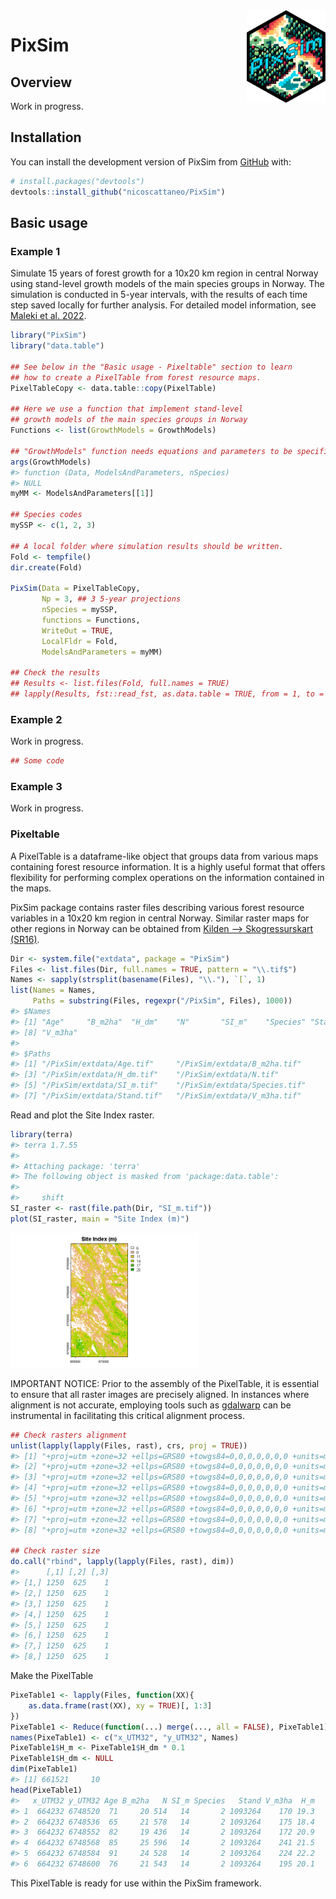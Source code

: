 
<!-- README.md is generated from README.Rmd. Please edit that file -->
<!-- badges: start -->
<!-- badges: end -->

<img src="inst/extdata/logo.png" align="right" width="25%" />

# PixSim

## Overview

Work in progress.

## Installation

You can install the development version of PixSim from
[GitHub](https://github.com/) with:

``` r
# install.packages("devtools")
devtools::install_github("nicoscattaneo/PixSim")
```

## Basic usage

### Example 1

Simulate 15 years of forest growth for a 10x20 km region in central
Norway using stand-level growth models of the main species groups in
Norway. The simulation is conducted in 5-year intervals, with the
results of each time step saved locally for further analysis. For
detailed model information, see [Maleki et
al. 2022](https://doi.org/10.1080/02827581.2022.2056632).

``` r
library("PixSim")
library("data.table")

## See below in the "Basic usage - Pixeltable" section to learn 
## how to create a PixelTable from forest resource maps.
PixelTableCopy <- data.table::copy(PixelTable)

## Here we use a function that implement stand-level 
## growth models of the main species groups in Norway
Functions <- list(GrowthModels = GrowthModels)

## "GrowthModels" function needs equations and parameters to be specified.
args(GrowthModels)
#> function (Data, ModelsAndParameters, nSpecies) 
#> NULL
myMM <- ModelsAndParameters[[1]]

## Species codes
mySSP <- c(1, 2, 3)

## A local folder where simulation results should be written.
Fold <- tempfile()
dir.create(Fold)

PixSim(Data = PixelTableCopy,
       Np = 3, ## 3 5-year projections
       nSpecies = mySSP,
       functions = Functions,
       WriteOut = TRUE,
       LocalFldr = Fold,
       ModelsAndParameters = myMM)

## Check the results
## Results <- list.files(Fold, full.names = TRUE)
## lapply(Results, fst::read_fst, as.data.table = TRUE, from = 1, to = 5)
```

### Example 2

Work in progress.

``` r
## Some code
```

### Example 3

Work in progress.

### Pixeltable

A PixelTable is a dataframe-like object that groups data from various
maps containing forest resource information. It is a highly useful
format that offers flexibility for performing complex operations on the
information contained in the maps.

PixSim package contains raster files describing various forest resource
variables in a 10x20 km region in central Norway. Similar raster maps
for other regions in Norway can be obtained from [Kilden –\>
Skogressurskart (SR16)](https://kilden.nibio.no/).

``` r
Dir <- system.file("extdata", package = "PixSim")
Files <- list.files(Dir, full.names = TRUE, pattern = "\\.tif$")
Names <- sapply(strsplit(basename(Files), "\\."), `[`, 1)
list(Names = Names, 
     Paths = substring(Files, regexpr("/PixSim", Files), 1000))
#> $Names
#> [1] "Age"     "B_m2ha"  "H_dm"    "N"       "SI_m"    "Species" "Stand"  
#> [8] "V_m3ha" 
#> 
#> $Paths
#> [1] "/PixSim/extdata/Age.tif"     "/PixSim/extdata/B_m2ha.tif" 
#> [3] "/PixSim/extdata/H_dm.tif"    "/PixSim/extdata/N.tif"      
#> [5] "/PixSim/extdata/SI_m.tif"    "/PixSim/extdata/Species.tif"
#> [7] "/PixSim/extdata/Stand.tif"   "/PixSim/extdata/V_m3ha.tif"
```

Read and plot the Site Index raster.

``` r
library(terra)
#> terra 1.7.55
#> 
#> Attaching package: 'terra'
#> The following object is masked from 'package:data.table':
#> 
#>     shift
SI_raster <- rast(file.path(Dir, "SI_m.tif"))
plot(SI_raster, main = "Site Index (m)")
```

<img src="man/figures/README-Pixeltable2-1.png" width="60%" />

IMPORTANT NOTICE: Prior to the assembly of the PixelTable, it is
essential to ensure that all raster images are precisely aligned. In
instances where alignment is not accurate, employing tools such as
[gdalwarp](https://gdal.org/programs/gdalwarp.html) can be instrumental
in facilitating this critical alignment process.

``` r
## Check rasters alignment
unlist(lapply(lapply(Files, rast), crs, proj = TRUE))
#> [1] "+proj=utm +zone=32 +ellps=GRS80 +towgs84=0,0,0,0,0,0,0 +units=m +no_defs"
#> [2] "+proj=utm +zone=32 +ellps=GRS80 +towgs84=0,0,0,0,0,0,0 +units=m +no_defs"
#> [3] "+proj=utm +zone=32 +ellps=GRS80 +towgs84=0,0,0,0,0,0,0 +units=m +no_defs"
#> [4] "+proj=utm +zone=32 +ellps=GRS80 +towgs84=0,0,0,0,0,0,0 +units=m +no_defs"
#> [5] "+proj=utm +zone=32 +ellps=GRS80 +towgs84=0,0,0,0,0,0,0 +units=m +no_defs"
#> [6] "+proj=utm +zone=32 +ellps=GRS80 +towgs84=0,0,0,0,0,0,0 +units=m +no_defs"
#> [7] "+proj=utm +zone=32 +ellps=GRS80 +towgs84=0,0,0,0,0,0,0 +units=m +no_defs"
#> [8] "+proj=utm +zone=32 +ellps=GRS80 +towgs84=0,0,0,0,0,0,0 +units=m +no_defs"

## Check raster size
do.call("rbind", lapply(lapply(Files, rast), dim))
#>      [,1] [,2] [,3]
#> [1,] 1250  625    1
#> [2,] 1250  625    1
#> [3,] 1250  625    1
#> [4,] 1250  625    1
#> [5,] 1250  625    1
#> [6,] 1250  625    1
#> [7,] 1250  625    1
#> [8,] 1250  625    1
```

Make the PixelTable

``` r
PixeTable1 <- lapply(Files, function(XX){
    as.data.frame(rast(XX), xy = TRUE)[, 1:3]
})
PixeTable1 <- Reduce(function(...) merge(..., all = FALSE), PixeTable1)
names(PixeTable1) <- c("x_UTM32", "y_UTM32", Names)
PixeTable1$H_m <- PixeTable1$H_dm * 0.1
PixeTable1$H_dm <- NULL
dim(PixeTable1)
#> [1] 661521     10
head(PixeTable1)
#>   x_UTM32 y_UTM32 Age B_m2ha   N SI_m Species   Stand V_m3ha  H_m
#> 1  664232 6748520  71     20 514   14       2 1093264    170 19.3
#> 2  664232 6748536  65     21 578   14       2 1093264    175 18.4
#> 3  664232 6748552  82     19 436   14       2 1093264    172 20.9
#> 4  664232 6748568  85     25 596   14       2 1093264    241 21.5
#> 5  664232 6748584  91     24 528   14       2 1093264    224 22.2
#> 6  664232 6748600  76     21 543   14       2 1093264    195 20.1
```

This PixelTable is ready for use within the PixSim framework.
